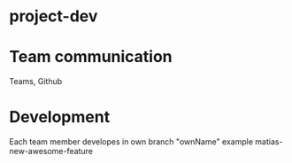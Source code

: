 # project-dev
# Team communication
Teams, Github
# Development
Each team member developes in own branch "ownName" example matias-new-awesome-feature
